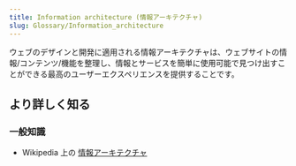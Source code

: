 ```yaml
---
title: Information architecture (情報アーキテクチャ)
slug: Glossary/Information_architecture
---
```


ウェブのデザインと開発に適用される情報アーキテクチャは、ウェブサイトの情報/コンテンツ/機能を整理し、情報とサービスを簡単に使用可能で見つけ出すことができる最高のユーザーエクスペリエンスを提供することです。

## より詳しく知る

### 一般知識

- Wikipedia 上の [情報アーキテクチャ](https://ja.wikipedia.org/wiki/情報アーキテクチャ)
